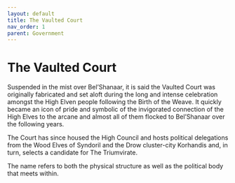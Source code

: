 ```yaml
---
layout: default
title: The Vaulted Court
nav_order: 1
parent: Government
---
```


# The Vaulted Court

Suspended in the mist over Bel’Shanaar, it is said the Vaulted Court was originally fabricated and set aloft during the long and intense celebration amongst the High Elven people following the Birth of the Weave. It quickly became an icon of pride and symbolic of the invigorated connection of the High Elves to the arcane and almost all of them flocked to Bel’Shanaar over the following years.

The Court has since housed the High Council and hosts political delegations from the Wood Elves of Syndoril and the Drow cluster-city Korhandis and, in turn, selects a candidate for The Triumvirate.

The name refers to both the physical structure as well as the political body that meets within.
